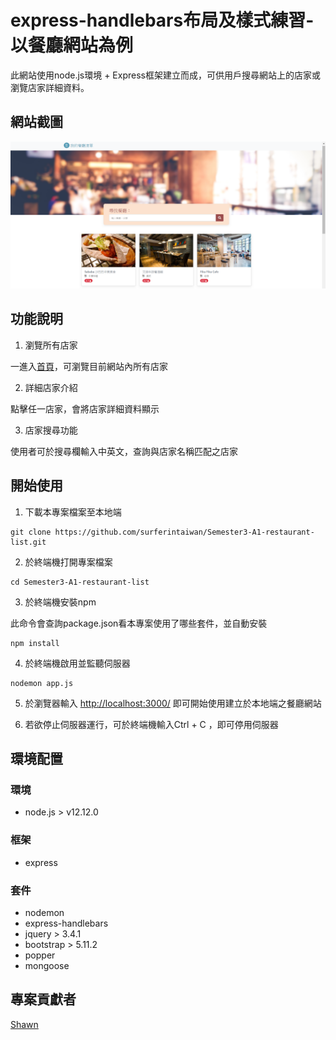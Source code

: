 # express-handlebars布局及樣式練習-以餐廳網站為例
此網站使用node.js環境 + Express框架建立而成，可供用戶搜尋網站上的店家或瀏覽店家詳細資料。

## 網站截圖
![網站截圖](https://github.com/surferintaiwan/Semester3-A1-restaurant-list/blob/master/index-photo.png?raw=true)

## 功能說明
1. 瀏覽所有店家

一進入[首頁](http://localhost:3000/)，可瀏覽目前網站內所有店家

2. 詳細店家介紹

點擊任一店家，會將店家詳細資料顯示

3. 店家搜尋功能

使用者可於搜尋欄輸入中英文，查詢與店家名稱匹配之店家

## 開始使用
1. 下載本專案檔案至本地端
```
git clone https://github.com/surferintaiwan/Semester3-A1-restaurant-list.git
```
2. 於終端機打開專案檔案
```
cd Semester3-A1-restaurant-list
```

3. 於終端機安裝npm

此命令會查詢package.json看本專案使用了哪些套件，並自動安裝
```
npm install
```

4. 於終端機啟用並監聽伺服器
```
nodemon app.js
```
5. 於瀏覽器輸入 [http://localhost:3000/](http://localhost:3000/) 即可開始使用建立於本地端之餐廳網站

6. 若欲停止伺服器運行，可於終端機輸入Ctrl + C ，即可停用伺服器
## 環境配置
### 環境
* node.js > v12.12.0
### 框架
* express
### 套件
* nodemon
* express-handlebars
* jquery > 3.4.1
* bootstrap > 5.11.2
* popper
* mongoose

## 專案貢獻者
[Shawn](https://github.com/surferintaiwan)


